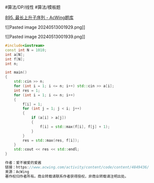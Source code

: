 
#算法/DP/线性 #算法/模板题 

[895. 最长上升子序列 - AcWing题库](https://www.acwing.com/problem/content/897/)

![[Pasted image 20240513001929.png]]


![[Pasted image 20240513001939.png]]

```cpp
#include<iostream>
const int N = 1010;
int a[N];
int f[N];
int n;

int main()
{
    std::cin >> n;
    for (int i = 1; i <= n; i++) std::cin >> a[i];
    int res = 1;
    for (int i = 1; i <= n; i++)
    {
        f[i] = 1;
        for (int j = 1; j < i; j++)
        {
            if (a[i] > a[j])
            {
                f[i] = std::max(f[i], f[j] + 1);
            }
        }
        res = std::max(res, f[i]);
    }
    std::cout << res << std::endl;
}

作者：爱不被爱的爱酱
链接：https://www.acwing.com/activity/content/code/content/4849436/
来源：AcWing
著作权归作者所有。商业转载请联系作者获得授权，非商业转载请注明出处。

```